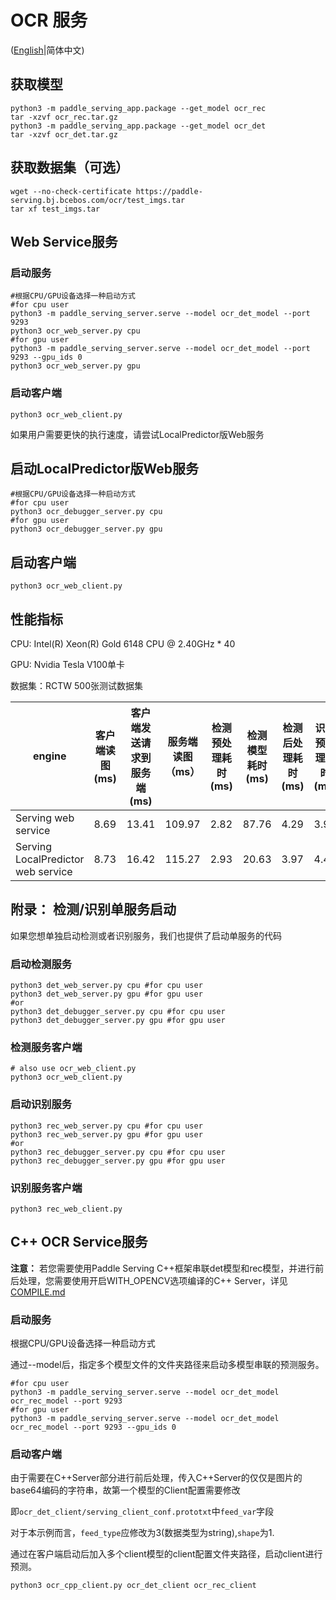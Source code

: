 # OCR 服务

([English](./README.md)|简体中文)

## 获取模型
```
python3 -m paddle_serving_app.package --get_model ocr_rec
tar -xzvf ocr_rec.tar.gz
python3 -m paddle_serving_app.package --get_model ocr_det
tar -xzvf ocr_det.tar.gz
```
## 获取数据集（可选）
```
wget --no-check-certificate https://paddle-serving.bj.bcebos.com/ocr/test_imgs.tar
tar xf test_imgs.tar
```

## Web Service服务

### 启动服务

```
#根据CPU/GPU设备选择一种启动方式
#for cpu user
python3 -m paddle_serving_server.serve --model ocr_det_model --port 9293
python3 ocr_web_server.py cpu
#for gpu user
python3 -m paddle_serving_server.serve --model ocr_det_model --port 9293 --gpu_ids 0
python3 ocr_web_server.py gpu
```

### 启动客户端
```
python3 ocr_web_client.py
```

如果用户需要更快的执行速度，请尝试LocalPredictor版Web服务
## 启动LocalPredictor版Web服务
```
#根据CPU/GPU设备选择一种启动方式
#for cpu user
python3 ocr_debugger_server.py cpu
#for gpu user
python3 ocr_debugger_server.py gpu
```

## 启动客户端
```
python3 ocr_web_client.py
```

## 性能指标

CPU: Intel(R) Xeon(R) Gold 6148 CPU @ 2.40GHz * 40

GPU: Nvidia Tesla V100单卡

数据集：RCTW 500张测试数据集

| engine                       | 客户端读图(ms) | 客户端发送请求到服务端(ms) | 服务端读图（ms） | 检测预处理耗时(ms) | 检测模型耗时(ms) | 检测后处理耗时(ms) | 识别预处理耗时(ms) | 识别模型耗时(ms) | 识别后处理耗时(ms) | 服务端回传客户端时间(ms) | 服务端整体耗时(ms) | 空跑耗时(ms) | 整体耗时（ms) |
|------------------------------|----------------|----------------------------|------------------|--------------------|------------------|--------------------|--------------------|------------------|--------------------|--------------------------|--------------------|--------------|---------------|
| Serving web service          | 8.69         | 13.41                      | 109.97           | 2.82               | 87.76            | 4.29               | 3.98               | 78.51            | 3.66               | 4.12                     | 181.02             | 136.49      | 317.51        |
| Serving LocalPredictor web service | 8.73         | 16.42                      | 115.27           | 2.93               | 20.63            | 3.97               | 4.48               | 13.84            | 3.60               | 6.91                     | 49.45              | 147.33      | 196.78        |


## 附录： 检测/识别单服务启动
如果您想单独启动检测或者识别服务，我们也提供了启动单服务的代码

### 启动检测服务

```
python3 det_web_server.py cpu #for cpu user
python3 det_web_server.py gpu #for gpu user
#or
python3 det_debugger_server.py cpu #for cpu user
python3 det_debugger_server.py gpu #for gpu user
```

### 检测服务客户端

```
# also use ocr_web_client.py
python3 ocr_web_client.py
```

### 启动识别服务

```
python3 rec_web_server.py cpu #for cpu user
python3 rec_web_server.py gpu #for gpu user
#or
python3 rec_debugger_server.py cpu #for cpu user
python3 rec_debugger_server.py gpu #for gpu user
```

### 识别服务客户端

```
python3 rec_web_client.py
```
## C++ OCR Service服务

**注意：** 若您需要使用Paddle Serving C++框架串联det模型和rec模型，并进行前后处理，您需要使用开启WITH_OPENCV选项编译的C++ Server，详见[COMPILE.md](../../../doc/COMPILE.md)

### 启动服务
根据CPU/GPU设备选择一种启动方式

通过--model后，指定多个模型文件的文件夹路径来启动多模型串联的预测服务。
```
#for cpu user
python3 -m paddle_serving_server.serve --model ocr_det_model ocr_rec_model --port 9293
#for gpu user
python3 -m paddle_serving_server.serve --model ocr_det_model ocr_rec_model --port 9293 --gpu_ids 0
```

### 启动客户端
由于需要在C++Server部分进行前后处理，传入C++Server的仅仅是图片的base64编码的字符串，故第一个模型的Client配置需要修改

即`ocr_det_client/serving_client_conf.prototxt`中`feed_var`字段

对于本示例而言，`feed_type`应修改为3(数据类型为string),`shape`为1.

通过在客户端启动后加入多个client模型的client配置文件夹路径，启动client进行预测。
```
python3 ocr_cpp_client.py ocr_det_client ocr_rec_client
```
